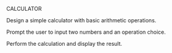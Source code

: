 CALCULATOR

Design a simple calculator with basic arithmetic operations.

Prompt the user to input two numbers and an operation choice.

Perform the calculation and display the result.